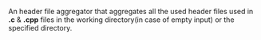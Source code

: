 An header file aggregator that aggregates all the used header files used in **.c** & **.cpp** files in the working directory(in case of empty input) or the specified directory.

